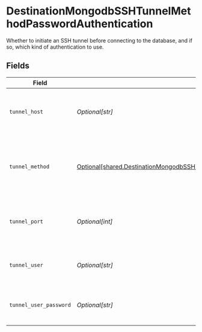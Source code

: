 # DestinationMongodbSSHTunnelMethodPasswordAuthentication

Whether to initiate an SSH tunnel before connecting to the database, and if so, which kind of authentication to use.


## Fields

| Field                                                                                                                                                                                  | Type                                                                                                                                                                                   | Required                                                                                                                                                                               | Description                                                                                                                                                                            | Example                                                                                                                                                                                |
| -------------------------------------------------------------------------------------------------------------------------------------------------------------------------------------- | -------------------------------------------------------------------------------------------------------------------------------------------------------------------------------------- | -------------------------------------------------------------------------------------------------------------------------------------------------------------------------------------- | -------------------------------------------------------------------------------------------------------------------------------------------------------------------------------------- | -------------------------------------------------------------------------------------------------------------------------------------------------------------------------------------- |
| `tunnel_host`                                                                                                                                                                          | *Optional[str]*                                                                                                                                                                        | :heavy_check_mark:                                                                                                                                                                     | Hostname of the jump server host that allows inbound ssh tunnel.                                                                                                                       |                                                                                                                                                                                        |
| `tunnel_method`                                                                                                                                                                        | [Optional[shared.DestinationMongodbSSHTunnelMethodPasswordAuthenticationTunnelMethod]](undefined/models/shared/destinationmongodbsshtunnelmethodpasswordauthenticationtunnelmethod.md) | :heavy_check_mark:                                                                                                                                                                     | Connect through a jump server tunnel host using username and password authentication                                                                                                   |                                                                                                                                                                                        |
| `tunnel_port`                                                                                                                                                                          | *Optional[int]*                                                                                                                                                                        | :heavy_minus_sign:                                                                                                                                                                     | Port on the proxy/jump server that accepts inbound ssh connections.                                                                                                                    | 22                                                                                                                                                                                     |
| `tunnel_user`                                                                                                                                                                          | *Optional[str]*                                                                                                                                                                        | :heavy_check_mark:                                                                                                                                                                     | OS-level username for logging into the jump server host                                                                                                                                |                                                                                                                                                                                        |
| `tunnel_user_password`                                                                                                                                                                 | *Optional[str]*                                                                                                                                                                        | :heavy_check_mark:                                                                                                                                                                     | OS-level password for logging into the jump server host                                                                                                                                |                                                                                                                                                                                        |